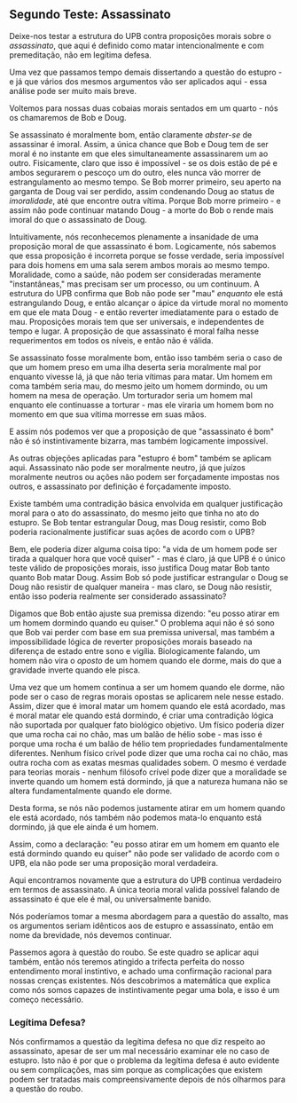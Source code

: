 ## Segundo Teste: Assassinato

Deixe-nos testar a estrutura do UPB contra proposições morais sobre o *assassinato*, que aqui é definido como matar intencionalmente e com premeditação, não em legítima defesa.

Uma vez que passamos tempo demais dissertando a questão do estupro - e já que vários dos mesmos argumentos vão ser aplicados aqui - essa análise pode ser muito mais breve.

Voltemos para nossas duas cobaias morais sentados em um quarto - nós os chamaremos de Bob e Doug.

Se assassinato é moralmente bom, então claramente *abster-se* de assassinar é imoral. Assim, a única chance que Bob e Doug tem de ser moral é no instante em que eles simultaneamente assassinarem um ao outro. Fisicamente, claro que isso é impossível - se os dois estão de pé e ambos segurarem o pescoço um do outro, eles nunca vão morrer de estrangulamento ao mesmo tempo. Se Bob morrer primeiro, seu aperto na garganta de Doug vai ser perdido, assim condenando Doug ao status de *imoralidade*, até que encontre outra vítima. Porque Bob morre primeiro - e assim não pode continuar matando Doug - a morte do Bob o rende mais imoral do que o assassinato de Doug.

Intuitivamente, nós reconhecemos plenamente a insanidade de uma proposição moral de que assassinato é bom. Logicamente, nós sabemos que essa proposição é incorreta porque se fosse verdade, seria impossível para dois homens em uma sala serem ambos morais ao mesmo tempo. Moralidade, como a saúde, não podem ser consideradas meramente "instantâneas," mas precisam ser um processo, ou um continuum. A estrutura do UPB confirma que Bob não pode ser "mau" *enquanto* ele está estrangulando Doug, e então alcançar o ápice da virtude moral no momento em que ele mata Doug - e então reverter imediatamente para o estado de mau. Proposições morais tem que ser universais, e independentes de tempo e lugar. A proposição de que assassinato é moral falha nesse requerimentos em todos os níveis, e então não é válida.

Se assassinato fosse moralmente bom, então isso também seria o caso de que um homem preso em uma ilha deserta seria moralmente mal por enquanto vivesse lá, já que não teria vítimas para matar. Um homem em coma também seria mau, do mesmo jeito um homem dormindo, ou um homem na mesa de operação. Um torturador seria um homem mal enquanto ele continuasse a torturar - mas ele viraria um homem bom no momento em que sua vítima morresse em suas mãos.

E assim nós podemos ver que a proposição de que "assassinato é bom" não é só instintivamente bizarra, mas também logicamente impossível.

As outras objeções aplicadas para "estupro é bom" também se aplicam aqui. Assassinato não pode ser moralmente neutro, já que juízos moralmente neutros ou ações não podem ser forçadamente impostas nos outros, e assassinato por definição é forçadamente imposto.

Existe também uma contradição básica envolvida em qualquer justificação moral para o ato do assassinato, do mesmo jeito que tinha no ato do estupro. Se Bob tentar estrangular Doug, mas Doug resistir, como Bob poderia racionalmente justificar suas ações de acordo com o UPB?

Bem, ele poderia dizer alguma coisa tipo: "a vida de um homem pode ser tirada a qualquer hora que você quiser" - mas é claro, já que UPB é o único teste válido de proposições morais, isso justifica Doug matar Bob tanto quanto Bob matar Doug. Assim Bob só pode justificar estrangular o Doug se Doug não resistir de qualquer maneira - mas claro, se Doug não resistir, então isso poderia realmente ser considerado assassinato?

Digamos que Bob então ajuste sua premissa dizendo: "eu posso atirar em um homem dormindo quando eu quiser." O problema aqui não é só sono que Bob vai perder com base em sua premissa universal, mas também a impossibilidade lógica de reverter proposições morais baseado na diferença de estado entre sono e vigília. Biologicamente falando, um homem não vira o *oposto* de um homem quando ele dorme, mais do que a gravidade inverte quando ele pisca.

Uma vez que um homem continua a ser um homem quando ele dorme, não pode ser o caso de regras morais opostas se aplicarem nele nesse estado. Assim, dizer que é imoral matar um homem quando ele está acordado, mas é moral matar ele quando está dormindo, é criar uma contradição lógica não suportada por qualquer fato biológico objetivo. Um físico poderia dizer que uma rocha cai no chão, mas um balão de hélio sobe - mas isso é porque uma rocha é um balão de hélio tem propriedades fundamentalmente diferentes. Nenhum físico crível pode dizer que uma rocha cai no chão, mas outra rocha com as exatas mesmas qualidades sobem. O mesmo é verdade para teorias morais - nenhum filósofo crível pode dizer que a moralidade se inverte quando um homem está dormindo, já que a natureza humana não se altera fundamentalmente quando ele dorme.

Desta forma, se nós não podemos justamente atirar em um homem quando ele está acordado, nós também não podemos mata-lo enquanto está dormindo, já que ele ainda é um homem.

Assim, como a declaração: "eu posso atirar em um homem em quanto ele está dormindo quando eu quiser" não pode ser validado de acordo com o UPB, ela não pode ser uma proposição moral verdadeira.

Aqui encontramos novamente que a estrutura do UPB continua verdadeiro em termos de assassinato. A única teoria moral valida possível falando de assassinato é que ele é mal, ou universalmente banido.

Nós poderíamos tomar a mesma abordagem para a questão do assalto, mas os argumentos seriam idênticos aos de estupro e assassinato, então em nome da brevidade, nós devemos continuar.

Passemos agora à questão do roubo. Se este quadro se aplicar aqui também, então nós teremos atingido a trifecta perfeita do nosso entendimento moral instintivo, e achado uma confirmação racional para nossas crenças existentes. Nós descobrimos a matemática que explica como nós somos capazes de instintivamente pegar uma bola, e isso é um começo necessário.

### Legítima Defesa?

Nós confirmamos a questão da legítima defesa no que diz respeito ao assassinato, apesar de ser um mal necessário examinar ele no caso de estupro. Isto não é por que o problema da legítima defesa é auto evidente ou sem complicações, mas sim porque as complicações que existem podem ser tratadas mais compreensivamente depois de nós olharmos para a questão do roubo.